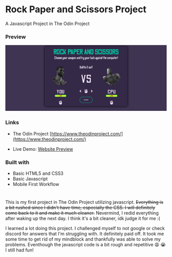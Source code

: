 # Rock Paper and Scissors Project

A Javascript Project in The Odin Project

### Preview

![](preview.png)

### Links

- The Odin Project [https://www.theodinproject.com/](https://www.theodinproject.com/)

- Live Demo: [Website Preview](https://nevz9.github.io/rock-paper-scissors/)

### Built with

- Basic HTML5 and CSS3
- Basic Javascript
- Mobile First Workflow

#

This is my first project in The Odin Project utilizing javascript. ~~Everything is a bit rushed since I didn't have time, especially the CSS. I will definitely come back to it and make it much cleaner.~~ Nevermind, I redid everything after waking up the next day. I think it's a bit cleaner, idk judge it for me :(

I learned a lot doing this project. I challenged myself to not google or check discord for answers that I'm struggling with. It definitely paid off. It took me some time to get rid of my mindblock and thankfully was able to solve my problems.
Eventhough the javascript code is a bit rough and repetitive :weary: :sob: I still had fun!